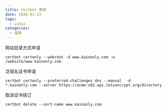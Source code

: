 ```yaml
---
title: Certbot 常用
date: 2020-01-23
tags:
  - Linux
categories:
  - 运维
---
```


网站目录方式申请

```shell
certbot certonly --webroot -d www.kainonly.com -w /website/www.kainonly.com
```

泛域名证书申请

```shell
certbot certonly --preferred-challenges dns --manual  -d *.kainonly.com --server https://acme-v02.api.letsencrypt.org/directory
```

取消证书续订

```shell
certbot delete --cert-name www.kainonly.com
```
